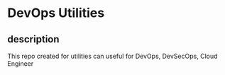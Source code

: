 # DevOps Utilities

## description

This repo created for utilities can useful for DevOps, DevSecOps, Cloud Engineer
